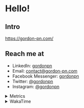 # Hello!

## Intro

<https://gordon-pn.com/>

## Reach me at

- LinkedIn: [gordonpn](https://www.linkedin.com/in/gordonpn/)
- Email: [contact@gordon-pn.com](mailto:contact@gordon-pn.com)
- Facebook Messenger: [gordonpn](https://www.messenger.com/t/Gordonpn)
- Twitter: [@gordonpn](https://twitter.com/Gordonpn)
- Instagram: [@gordonpn](https://www.instagram.com/gordonpn/)

<details>
  <summary>Metrics</summary>

  <img align="center" src="https://github.com/gordonpn/gordonpn/blob/master/github-metrics.svg" alt="GitHub Metrics">

</details>

<details>
  <summary>WakaTime</summary>

  <!--START_SECTION:waka-->
📊 **This Week I Spent My Time On** 

```text
💬 Programming Languages: 
Other                    13 hrs 47 mins      █████████░░░░░░░░░░░░░░░░   37.63 % 
Java                     11 hrs 6 mins       ████████░░░░░░░░░░░░░░░░░   30.31 % 
Brazil Dependency Config 4 hrs 29 mins       ███░░░░░░░░░░░░░░░░░░░░░░   12.23 % 
XML                      4 hrs 11 mins       ███░░░░░░░░░░░░░░░░░░░░░░   11.44 % 
Markdown                 1 hr 7 mins         █░░░░░░░░░░░░░░░░░░░░░░░░   03.06 % 

🔥 Editors: 
Chrome                   20 hrs 21 mins      ██████████████░░░░░░░░░░░   55.52 % 
IntelliJ IDEA            6 hrs 45 mins       █████░░░░░░░░░░░░░░░░░░░░   18.41 % 
iTerm2                   4 hrs 58 mins       ███░░░░░░░░░░░░░░░░░░░░░░   13.56 % 
Slack                    2 hrs 18 mins       ██░░░░░░░░░░░░░░░░░░░░░░░   06.30 % 
VS Code                  38 mins             ░░░░░░░░░░░░░░░░░░░░░░░░░   01.77 % 
```


 Last Updated on 07/03/2025 10:24:49 UTC
<!--END_SECTION:waka-->
</details>
